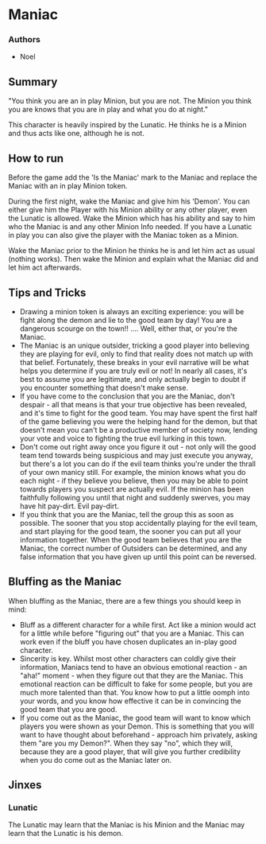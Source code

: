 # Maniac

### Authors
- Noel

## Summary
"You think you are an in play Minion, but you are not. The Minion you think you are knows that you are in play and what you do at night."

This character is heavily inspired by the Lunatic. He thinks he is a Minion and thus acts like one, although he is not.

## How to run

Before the game add the 'Is the Maniac' mark to the Maniac and replace the Maniac with an in play Minion token.

During the first night, wake the Maniac and give him his 'Demon'. You can either give him the Player with his Minion ability or any other player, even the Lunatic is allowed. Wake the Minion which has his ability and say to him who the Maniac is and any other Minion Info needed. If you have a Lunatic in play you can also give the player with the Maniac token as a Minion.

Wake the Maniac prior to the Minion he thinks he is and let him act as usual (nothing works). Then wake the Minion and explain what the Maniac did and let him act afterwards.

## Tips and Tricks

- Drawing a minion token is always an exciting experience: you will be fight along the demon and lie to the good team by day! You are a dangerous scourge on the town!! .... Well, either that, or you're the Maniac.
- The Maniac is an unique outsider, tricking a good player into believing they are playing for evil, only to find that reality does not match up with that belief. Fortunately, these breaks in your evil narrative will be what helps you determine if you are truly evil or not! In nearly all cases, it's best to assume you are legitimate, and only actually begin to doubt if you encounter something that doesn't make sense.
- If you have come to the conclusion that you are the Maniac, don't despair - all that means is that your true objective has been revealed, and it's time to fight for the good team. You may have spent the first half of the game believing you were the helping hand for the demon, but that doesn't mean you can't be a productive member of society now, lending your vote and voice to fighting the true evil lurking in this town.
- Don't come out right away once you figure it out - not only will the good team tend towards being suspicious and may just execute you anyway, but there's a lot you can do if the evil team thinks you're under the thrall of your own manicy still. For example, the minion knows what you do each night - if they believe you believe, then you may be able to point towards players you suspect are actually evil. If the minion has been faithfully following you until that night and suddenly swerves, you may have hit pay-dirt. Evil pay-dirt.
- If you think that you are the Maniac, tell the group this as soon as possible. The sooner that you stop accidentally playing for the evil team, and start playing for the good team, the sooner you can put all your information together. When the good team believes that you are the Maniac, the correct number of Outsiders can be determined, and any false information that you have given up until this point can be reversed.

## Bluffing as the Maniac
When bluffing as the Maniac, there are a few things you should keep in mind:

- Bluff as a different character for a while first. Act like a minion would act for a little while before "figuring out" that you are a Maniac. This can work even if the bluff you have chosen duplicates an in-play good character.
- Sincerity is key. Whilst most other characters can coldly give their information, Maniacs tend to have an obvious emotional reaction - an "aha!" moment - when they figure out that they are the Maniac. This emotional reaction can be difficult to fake for some people, but you are much more talented than that. You know how to put a little oomph into your words, and you know how effective it can be in convincing the good team that you are good.
- If you come out as the Maniac, the good team will want to know which players you were shown as your Demon. This is something that you will want to have thought about beforehand - approach him privately, asking them "are you my Demon?". When they say "no", which they will, because they are a good player, that will give you further credibility when you do come out as the Maniac later on.

## Jinxes
### Lunatic
The Lunatic may learn that the Maniac is his Minion and the Maniac may learn that the Lunatic is his demon.